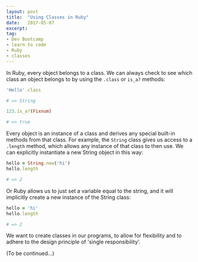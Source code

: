 ```yaml
---
layout: post
title:  "Using Classes in Ruby"
date:   2017-05-07
excerpt:
tag:
- Dev Bootcamp 
- learn to code
- Ruby
- classes
---
```


In Ruby, every object belongs to a class. We can always check to see which class an object belongs to by using the `.class` or `is_a?` methods:

```ruby
'Hello'.class

# => String

123.is_a?(Fixnum)

# => true
```

Every object is an instance of a class and derives any special built-in methods from that class. For example, the `String` class gives us access to a `.length` method, which allows any instance of that class to then use. We can explicitly instantiate a new String object in this way:

```ruby
hello = String.new('hi')
hello.length 

# => 2
```

Or Ruby allows us to just set a variable equal to the string, and it will implicitly create a new instance of the String class:

```ruby
hello = 'hi'
hello.length

# => 2
```

We want to create classes in our programs, to allow for flexibility and to adhere to the design principle of 'single responsibility'. 

(To be continued...)